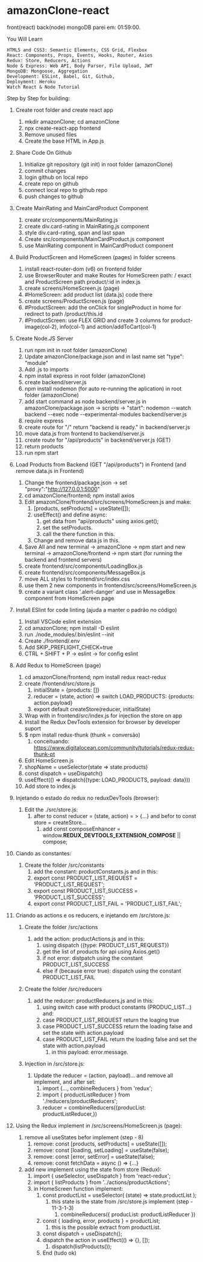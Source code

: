 # amazonClone-react
front(react) back(node) mongoDB
parei em: 01:59:00.

You Will Learn

    HTML5 and CSS3: Semantic Elements, CSS Grid, Flexbox
    React: Components, Props, Events, Hooks, Router, Axios
    Redux: Store, Reducers, Actions
    Node & Express: Web API, Body Parser, File Upload, JWT
    MongoDB: Mongoose, Aggregation
    Development: ESLint, Babel, Git, Github,
    Deployment: Heroku
    Watch React & Node Tutorial

Step by Step for building:

1. Create root folder and create react app
    1. mkdir amazonClone; cd amazonClone
    2. npx create-react-app frontend
    3. Remove unused files
    4. Create the base HTML in App.js
    
2. Share Code On Github 
    1. Initialize git repository (git init) in root folder (amazonClone)
    2. commit changes
    3. login github on local repo
    4. create repo on github
    5. connect local repo to github repo
    6. push changes to github
    
3. Create MainRating and MainCardProduct Component
    1. create src/components/MainRating.js
    2. create div.card-rating in MainRating.js component
    3. style div.card-rating, span and last span
    4. Create src/components/MainCardProduct.js component
    5. use MainRating component in MainCardProduct component
    
4. Build ProductScreen and HomeScreen (pages) in folder screens
    1. install react-router-dom (v6) on frontend folder
    2. use BrowserRouter and make Routes for HomeScreen path: / exact and ProductScreen path product/:id in index.js 
    3. create screens/HomeScreen.js (page)
    4. #HomeScreen: add product list (data.js) code there
    5. create screens/ProductScreen.js (page)
    6. #ProductScreen: add the onClick for singleProduct in home for redirect to path /product/this.id
    7. #ProductScreen: use FLEX GRID and create 3 columns for product-image(col-2), info(col-1) and action/addToCart(col-1)
    
5. Create Node.JS Server
    1. run npm init in root folder (amazonClone)
    2. Update amazonClone/package.json and in last name set "type": "module"
    3. Add .js to imports
    4. npm install express in root folder (amazonClone)
    5. create backend/server.js
    6. npm install nodemon (for auto re-running the aplication) in root folder (amazonClone)
    7. add start command as node backend/server.js in amazonClone/package.json -> scripts -> "start": nodemon --watch backend --exec node --experimental-modules backend/server.js
    8. require express
    9. create route for "/" return "backend is ready." in backend/server.js
    10. move data.js from frontend to backend/server.js
    11. create route for "/api/products" in backend/server.js (GET)
    12. return products
    13. run npm start 
    
6. Load Products from Backend (GET "/api/products") in Frontend (and remove data.js in Frontend)
    1. Change the frontend/package.json -> set "proxy":"http://127.0.0.1:5000"
    2. cd amazonClone/frontend; npm install axios
    3. Edit amazonClone/frontend/src/screens/HomeScreen.js and make:
        1. [products, setProducts] = useState([]);
        2. useEffect() and define async:
            1. get data from "api/products" using axios.get();
            2. set the setProducts.
            3. call the there function in this.
        3. Change and remove data.js in this.
    4. Save All and new terminal -> amazonClone -> npm start and new terminal -> amazonClone/frontend -> npm start (for running the backend and frontend servers)
    5. create frontend/src/components/LoadingBox.js
    6. create frontend/src/components/MessageBox.js
    7. move ALL styles to frontend/src/index.css
    8. use them 2 new components in frontend/src/screens/HomeScreen.js
    9. create a variant class '.alert-danger' and use in MessageBox component from HomeScreen page

7. Install ESlint for code linting (ajuda a manter o padrão no código)
    1. Install VSCode eslint extension
    2. cd amazonClone; npm install -D eslint
    3. run ./node_modules/.bin/eslint --init 
    4. Create ./frontend/.env
    5. Add SKIP_PREFLIGHT_CHECK=true 
    6. CTRL + SHIFT + P -> eslint -> for config eslint 

8. Add Redux to HomeScreen (page)
    1. cd amazonClone/frontend; npm install redux react-redux
    2. create /frontend/src/store.js
        1. initialState = {products: []}
        2. reducer = (state, action) => switch LOAD_PRODUCTS: {products: action.payload}
        3. export default createStore(reducer, initialState)
    3. Wrap with <Provider store={store}> in frontend/src/index.js for injection the store on app 
    4. Install the Redux DevTools extension for browser by developer suport
    5. $ npm install redux-thunk (thunk = conversão) 
        1. conceituando: https://www.digitalocean.com/community/tutorials/redux-redux-thunk-pt
    5. Edit HomeScreen.js
    6. shopName = useSelector(state => state.products)
    7. const dispatch = useDispatch()
    8. useEffect(() => dispatch({type: LOAD_PRODUCTS, payload: data}))
    9. Add store to index.js

9. Injetando o estado do redux no reduxDevTools (browser):
    1. Edit the ./src/store.js:
        1. after to const reducer = (state, action) = > {...} and befor to const store = createStore...
            1. add const composeEnhancer = window.__REDUX_DEVTOOLS_EXTENSION_COMPOSE__ || compose;

10. Ciando as constantes:
    1. Create the folder /src/constants 
        1. add the constant: productConstants.js and in this:
        2. export const PRODUCT_LIST_REQUEST = 'PRODUCT_LIST_REQUEST';
        2. export const PRODUCT_LIST_SUCCESS = 'PRODUCT_LIST_SUCCESS';
        2. export const PRODUCT_LIST_FAIL = 'PRODUCT_LIST_FAIL';

11. Criando as actions e os reducers, e injetando em /src/store.js:
    1. Create the folder /src/actions
        1. add the action: productActions.js and in this:
            1. using dispatch ({type: PRODUCT_LIST_REQUEST})
            2. get the list of products for api using Axios.get() 
            3. if not error: distpatch using the constant PRODUCT_LIST_SUCCESS
            4. else if (because error true): dispatch using the constant PRODUCT_LIST_FAIL
    2. Create the folder /src/reducers
        1. add the reducer: productReducers.js and in this:
            1. using switch case with product constants (PRODUC_LIST...) and:
            2. case PRODUCT_LIST_REQUEST return the loaging true
            3. case PRODUCT_LIST_SUCCESS return the loading false and set the state with action.payload
            4. case PRODUCT_LIST_FAIL return the loading false and set the state with action.payload
                1. in this payload: error.message.
    
    3. Injection in /src/store.js:
        1. Update the reducer = (action, payload)... and remove all implement, and after set:
            1. import {..., combineReducers } from 'redux';
            2. import { productListReducer } from './reducers/productReducers';
            3. reducer = combineReducers({producList: productListReducer,})

12. Using the Redux implement in /src/screens/HomeScreen.js (page):
    1. remove all useStates befor implement (step - 8)
        1. remove: const [products, setProducts] = useState([]);
        2. remove: const [loading, setLoading] = useState(false);
        3. remove: const [error, setError] = useState(false);
        4. remove: const fetchData = async () => {...}
    2. add new implement using the state from store (Redux):
        1. import { useSelector, useDispatch } from 'react-redux';
        3. import { listProducts } from '../actions/productActions';
        2. in HomeScreen function implement:
            1. const productList = useSelector( (state) => state.productList ); 
                1. this state is the state from /src/store.js implement (step - 11-3-1-3)
                    1. combineReducers({ producList: productListReducer })
            2. const { loading, error, products } = productList;
                1. this is the possible extract from productList.
            3. const dispatch = useDispatch();
            4. dispatch the action in useEffect(() => {}, []);
                1. dispatch(listProducts());
            5. End (tudo ok) 
                
     